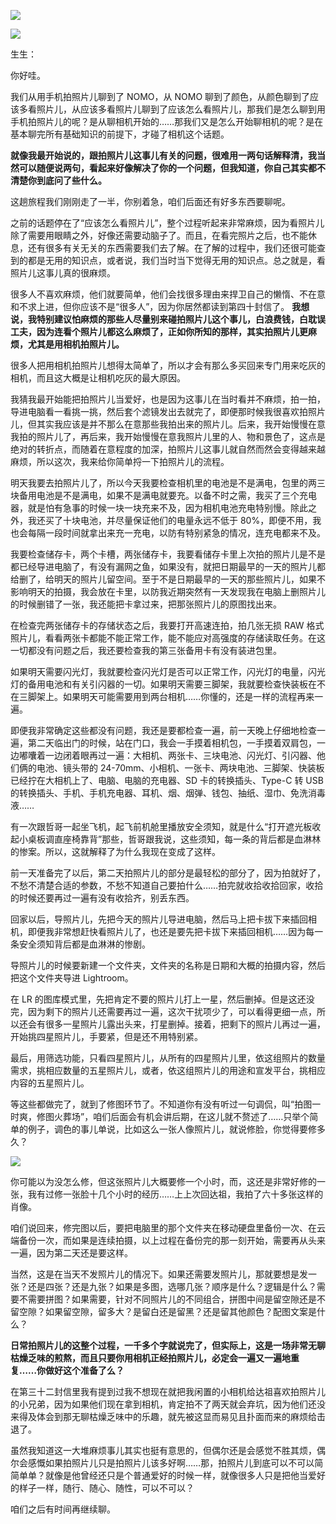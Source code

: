 [![](https://static001.geekbang.org/resource/image/e3/cc/e31228374f2e24964bac1b952b1499cc.jpg?wh=750x360)](http://time.geekbang.org/column/article/497138)

[![](https://static001.geekbang.org/resource/image/yy/6a/yy1f97578940e5236d600e6b8166cd6a.jpg?wh=750x360)](http://time.geekbang.org/column/article/498025)

生生：

你好哇。

我们从用手机拍照片儿聊到了 NOMO，从 NOMO 聊到了颜色，从颜色聊到了应该多看照片儿，从应该多看照片儿聊到了应该怎么看照片儿，那我们是怎么聊到用手机拍照片儿的呢？是从聊相机开始的……那我们又是怎么开始聊相机的呢？是在基本聊完所有基础知识的前提下，才碰了相机这个话题。

**就像我最开始说的，跟拍照片儿这事儿有关的问题，很难用一两句话解释清，我当然可以随便说两句，看起来好像解决了你的一个问题，但我知道，你自己其实都不清楚你到底问了些什么。**

这趟旅程我们刚刚走了一半，你别着急，咱们后面还有好多东西要聊呢。

之前的话题停在了“应该怎么看照片儿”，整个过程听起来非常麻烦，因为看照片儿除了需要用眼睛之外，好像还需要动脑子了。而且，在看完照片之后，也不能休息，还有很多有关无关的东西需要我们去了解。在了解的过程中，我们还很可能查到的都是无用的知识点，或者说，我们当时当下觉得无用的知识点。总之就是，看照片儿这事儿真的很麻烦。

很多人不喜欢麻烦，他们就要简单，他们会找很多理由来捍卫自己的懒惰、不在意和不求上进，但你应该不是“很多人”，因为你居然都读到第四十封信了。 **我想说，我特别建议怕麻烦的那些人尽量别来碰拍照片儿这个事儿，白浪费钱，白耽误工夫，因为连看个照片儿都这么麻烦了，正如你所知的那样，其实拍照片儿更麻烦，尤其是用相机拍照片儿。**

很多人把用相机拍照片儿想得太简单了，所以才会有那么多买回来专门用来吃灰的相机，而且这大概是让相机吃灰的最大原因。

我猜我最开始能把拍照片儿当爱好，也是因为这事儿在当时看并不麻烦，拍一拍，导进电脑看一看挑一挑，然后套个滤镜发出去就完了，即便那时候我很喜欢拍照片儿，但其实我应该是并不那么在意那些我拍出来的照片儿。后来，我开始慢慢在意我拍的照片儿了，再后来，我开始慢慢在意我照片儿里的人、物和景色了，这点是绝对的转折点，而随着在意程度的加深，拍照片儿这事儿就自然而然会变得越来越麻烦，所以这次，我来给你简单捋一下拍照片儿的流程。

明天我要去拍照片儿了，所以今天我要检查相机里的电池是不是满电，包里的两三块备用电池是不是满电，如果不是满电就要充。以备不时之需，我买了三个充电器，就是怕有急事的时候一块一块充来不及，因为相机电池充电特别慢。除此之外，我还买了十块电池，并尽量保证他们的电量永远不低于 80%，即便不用，我也会每隔一段时间就拿出来充一充电，以防有特别紧急的情况，连充电都来不及。

我要检查储存卡，两个卡槽，两张储存卡，我要看储存卡里上次拍的照片儿是不是都已经导进电脑了，有没有漏网之鱼，如果没有，就把日期最早的一天的照片儿都给删了，给明天的照片儿留空间。至于不是日期最早的一天的那些照片儿，如果不影响明天的拍摄，我会放在卡里，以防我近期突然有一天发现我在电脑上删照片儿的时候删错了一张，我还能把卡拿过来，把那张照片儿的原图找出来。

在检查完两张储存卡的存储状态之后，我要打开高速连拍，拍几张无损 RAW 格式照片儿，看看两张卡都能不能正常工作，能不能应对高强度的存储读取任务。在这一切都没有问题之后，我还要检查我的第三张备用卡有没有装进包里。

如果明天需要闪光灯，我就要检查闪光灯是否可以正常工作，闪光灯的电量，闪光灯的备用电池和有关引闪器的一切。如果明天需要三脚架，我就要检查快装板在不在三脚架上。如果明天可能需要用到两台相机……你懂的，还是一样的流程再来一遍。

即便我非常确定这些都没有问题，我还是要都检查一遍，前一天晚上仔细地检查一遍，第二天临出门的时候，站在门口，我会一手摸着相机包，一手摸着双肩包，一边嘟囔着一边闭着眼再过一遍：大相机、两张卡、三块电池、闪光灯、引闪器、他们俩的电池、镜头带的 24-70mm、小相机、一张卡、两块电池、三脚架、快装板已经拧在大相机上了、电脑、电脑的充电器、SD 卡的转换插头、Type-C 转 USB 的转换插头、手机、手机充电器、耳机、烟、烟弹、钱包、抽纸、湿巾、免洗消毒液……

有一次跟哲哥一起坐飞机，起飞前机舱里播放安全须知，就是什么“打开遮光板收起小桌板调直座椅靠背”那些，哲哥跟我说，这些须知，每一条的背后都是血淋林的惨案。所以，这就解释了为什么我现在变成了这样。

前一天准备完了以后，第二天拍照片儿的部分是最轻松的部分了，因为拍就好了，不愁不清楚合适的参数，不愁不知道自己要拍什么……拍完就收拾收拾回家，收拾的时候还要再过一遍有没有收拾齐，别丢东西。

回家以后，导照片儿，先把今天的照片儿导进电脑，然后马上把卡拔下来插回相机，即便我非常想赶快看照片儿了，也还是要先把卡拔下来插回相机……因为每一条安全须知背后都是血淋淋的惨剧。

导照片儿的时候要新建一个文件夹，文件夹的名称是日期和大概的拍摄内容，然后把这个文件夹导进 Lightroom。

在 LR 的图库模式里，先把肯定不要的照片儿打上一星，然后删掉。但是这还没完，因为剩下的照片儿还需要再过一遍，这次干扰项少了，可以看得更细一点，所以还会有很多一星照片儿露出头来，打星删掉。接着，把剩下的照片儿再过一遍，开始挑四星照片儿，手要紧，但是还不用特别紧。

最后，用筛选功能，只看四星照片儿，从所有的四星照片儿里，依这组照片的数量需求，挑相应数量的五星照片儿，或者，依这组照片儿的用途和宣发平台，挑相应内容的五星照片儿。

等这些都做完了，就到了修图环节了。不知道你有没有听过一句调侃，叫“拍图一时爽，修图火葬场”，咱们后面会有机会讲后期，在这儿就不赘述了……只举个简单的例子，调色的事儿单说，比如这么一张人像照片儿，就说修脸，你觉得要修多久？

![](https://static001.geekbang.org/resource/image/a6/5a/a676665b73ac50eeab7cb12c1736ce5a.jpg?wh=2400x3598)

你可能以为没怎么修，但这张照片儿大概要修一个小时，而，这还是非常好修的一张，我有过修一张脸十几个小时的经历……上上次回达祖，我拍了六十多张这样的肖像。

咱们说回来，修完图以后，要把电脑里的那个文件夹在移动硬盘里备份一次、在云端备份一次，而如果是连续拍摄，以上过程在备份完的那一刻开始，需要再从头来一遍，因为第二天还是要这样。

当然，这是在当天不发照片儿的情况下。如果还需要发照片儿，那就要想是发一张？还是四张？还是九张？如果是多图，选哪几张？顺序是什么？逻辑是什么？需要不需要拼图？如果需要，针对不同照片儿的不同组合，拼图中间是留空隙还是不留空隙？如果留空隙，留多大？是留白还是留黑？还是留其他颜色？配图文案是什么？

**日常拍照片儿的这整个过程，一千多个字就说完了，但实际上，这是一场非常无聊枯燥乏味的煎熬，而且只要你用相机正经拍照片儿，必定会一遍又一遍地重复……你做好这个准备了么？**

在第三十二封信里我有提到过我不想现在就把我闲置的小相机给达祖喜欢拍照片儿的小兄弟，因为如果他们现在拿到相机，肯定拍不了两天就会弃坑，因为他们还没来得及体会到那无聊枯燥乏味中的乐趣，就先被这显而易见且扑面而来的麻烦给击退了。

虽然我知道这一大堆麻烦事儿其实也挺有意思的，但偶尔还是会感觉不胜其烦，偶尔会感慨如果拍照片儿只是拍照片儿该多好啊……那，拍照片儿到底可以不可以简简单单？就像是他曾经还只是个普通爱好的时候一样，就像很多人只是把他当爱好的样子一样，随行、随心、随性，可以不可以？

咱们之后有时间再继续聊。